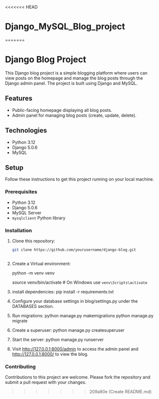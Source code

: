 <<<<<<< HEAD
# Django_MySQL_Blog_project
=======
# Django Blog Project

This Django blog project is a simple blogging platform where users can view posts on the homepage and manage the blog posts through the Django admin panel. The project is built using Django and MySQL.

## Features

- Public-facing homepage displaying all blog posts.
- Admin panel for managing blog posts (create, update, delete).

## Technologies

- Python 3.12
- Django 5.0.6
- MySQL

## Setup

Follow these instructions to get this project running on your local machine.

### Prerequisites

- Python 3.12
- Django 5.0.6
- MySQL Server
- `mysqlclient` Python library

### Installation

1. Clone this repository:
   ```bash
   git clone https://github.com/yourusername/django-blog.git
 


2. Create a Virtual environment:

   python -m venv venv

    source venv/bin/activate  # On Windows use `venv\Scripts\activate`

4. install dependencies:
     pip install -r requirements.txt

5. Configure your database settings in blog/settings.py under the DATABASES section.

6. Run migrations:
    python manage.py makemigrations
    python manage.py migrate

7. Create a superuser:
  python manage.py createsuperuser

8. Start the server:
  python manage.py runserver

9. Visit http://127.0.0.1:8000/admin to access the admin panel and http://127.0.0.1:8000/ to view the blog.


### Contributing
Contributions to this project are welcome. Please fork the repository and submit a pull request with your changes.
























   


>>>>>>> 209a80e (Create README.md)
